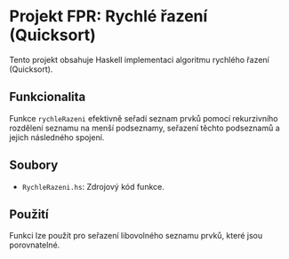 # Projekt FPR: Rychlé řazení (Quicksort)

Tento projekt obsahuje Haskell implementaci algoritmu rychlého řazení (Quicksort).

## Funkcionalita

Funkce `rychleRazeni` efektivně seřadí seznam prvků pomocí rekurzivního rozdělení seznamu na menší podseznamy, seřazení těchto podseznamů a jejich následného spojení.

## Soubory

*   `RychleRazeni.hs`: Zdrojový kód funkce.

## Použití

Funkci lze použít pro seřazení libovolného seznamu prvků, které jsou porovnatelné.
